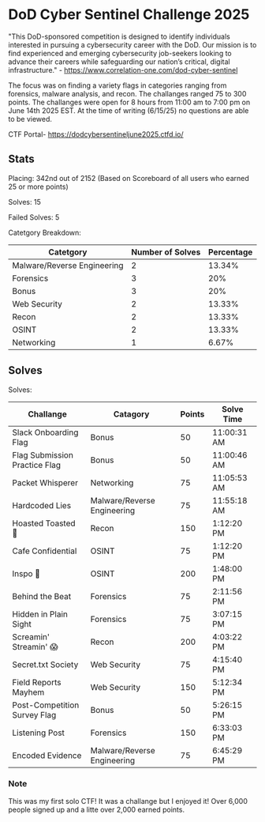 # DoD Cyber Sentinel Challenge 2025

"This DoD-sponsored competition is designed to identify individuals interested in pursuing a cybersecurity career with the DoD. Our mission is to find experienced and emerging cybersecurity job-seekers looking to advance their careers while safeguarding our nation’s critical, digital infrastructure." - https://www.correlation-one.com/dod-cyber-sentinel

The focus was on finding a variety flags in categories ranging from forensics, malware analysis, and recon. The challanges ranged 75 to 300 points. The challanges were open for 8 hours from 11:00 am to 7:00 pm on June 14th 2025 EST. At the time of writing (6/15/25) no questions are able to be viewed.

CTF Portal- https://dodcybersentineljune2025.ctfd.io/

## Stats
Placing: 342nd out of 2152 (Based on Scoreboard of all users who earned 25 or more points)

Solves: 15

Failed Solves: 5

Catetgory Breakdown:

| Catetgory | Number of Solves | Percentage |
| --- | --- | --- | 
| Malware/Reverse Engineering | 2 | 13.34% |
| Forensics | 3 | 20% |
| Bonus | 3 | 20% |
| Web Security | 2 | 13.33% |
| Recon | 2 | 13.33% |
| OSINT | 2 | 13.33% |
| Networking | 1 | 6.67% |


## Solves

Solves:

| Challange | Catagory | Points | Solve Time |
| --- | --- | --- | --- |
| Slack Onboarding Flag | Bonus | 50 | 11:00:31 AM | 
| Flag Submission Practice Flag | Bonus | 50 | 11:00:46 AM | 
| Packet Whisperer | Networking | 75 | 11:05:53 AM | 
| Hardcoded Lies | Malware/Reverse Engineering | 75 | 11:55:18 AM | 
| Hoasted Toasted 🍞 | Recon | 150 | 1:12:20 PM | 
| Cafe Confidential | OSINT | 75 | 1:12:20 PM | 
| Inspo 💅 | OSINT | 200 | 1:48:00 PM | 
| Behind the Beat | Forensics | 75 | 2:11:56 PM | 
| Hidden in Plain Sight | Forensics | 75 | 3:07:15 PM | 
| Screamin' Streamin' 😱 | Recon | 200 | 4:03:22 PM | 
| Secret.txt Society | Web Security | 75 | 4:15:40 PM | 
| Field Reports Mayhem | Web Security | 150 | 5:12:34 PM | 
| Post-Competition Survey Flag | Bonus | 50 | 5:26:15 PM | 
| Listening Post | Forensics | 150 | 6:33:03 PM | 
| Encoded Evidence | Malware/Reverse Engineering | 75 | 6:45:29 PM  | 


### Note

This was my first solo CTF! It was a challange but I enjoyed it! Over 6,000 people signed up and a litte over 2,000 earned points.

